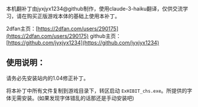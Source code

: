 本机翻补丁由jyxjyx1234@github制作，使用claude-3-haiku翻译，仅供交流学习，请在购买正版游戏本体的基础上使用本补丁。

2dfan主页：[https://2dfan.com/users/290175](https://2dfan.com/users/290175)
github主页：[https://github.com/jyxjyx1234](https://github.com/jyxjyx1234)

## 使用说明：

请务必先安装站内的1.04修正补丁。

将本补丁中所有文件复制到游戏目录下，转区启动 `ExHIBIT_chs.exe`。所提供的字体无需安装。(如果发现字体错乱的话那还是手动安装吧)
